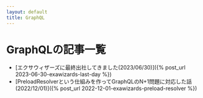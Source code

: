 ```yaml
---
layout: default
title: GraphQL
---
```

# GraphQLの記事一覧

- [エクサウィザーズに最終出社してきました(2023/06/30)]({% post_url 2023-06-30-exawizards-last-day %})
- [PreloadResolverという仕組みを作ってGraphQLのN+1問題に対応した話(2022/12/01)]({% post_url 2022-12-01-exawizards-preload-resolver %})
